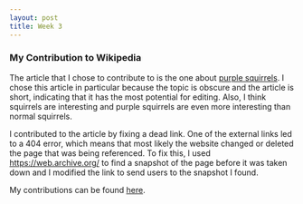 ```yaml
---
layout: post
title: Week 3
---
```


### My Contribution to Wikipedia
The article that I chose to contribute to is the one about [purple squirrels](https://en.wikipedia.org/wiki/Purple_squirrel_(animal)). I chose this article in particular because the topic is obscure and the article is short, indicating that it has the most potential for editing. Also, I think squirrels are interesting and purple squirrels are even more interesting than normal squirrels.

I contributed to the article by fixing a dead link. One of the external links led to a 404 error, which means that most likely the website changed or deleted the page that was being referenced. To fix this, I used https://web.archive.org/ to find a snapshot of the page before it was taken down and I modified the link to send users to the snapshot I found.

My contributions can be found [here](https://en.wikipedia.org/wiki/Special:Contributions/Nootnootspagoot).
